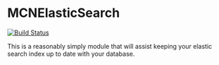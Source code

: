MCNElasticSearch
================
[![Build Status](https://travis-ci.org/macnibblet/MCNElasticSearch.png?branch=master)](https://travis-ci.org/macnibblet/MCNElasticSearch)

This is a reasonably simply module that will assist keeping your elastic search index up to date with your database.

